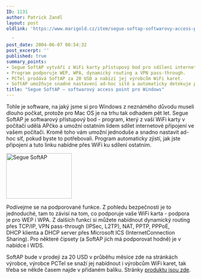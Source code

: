 ```yaml
---
ID: 1131
author: Patrick Zandl
layout: post
oldlink: 'https://www.marigold.cz/item/segue-softap-softwarovy-access-point-pro-windows

  '
post_date: 2004-06-07 08:54:32
post_excerpt: ''
published: true
summary_points:
- Segue SoftAP vytváří z WiFi karty přístupový bod pro sdílení internetu.
- Program podporuje WEP, WPA, dynamický routing a VPN pass-through.
- PCTel prodává SoftAP za 20 USD a nabízí jej výrobcům WiFi karet.
- SoftAP umožňuje snadné nastavení ad-hoc sítě a automaticky detekuje připojení.
title: "Segue SoftAP – softwarový access point pro Windows"
---
```


<p>
Tohle je software, na jaký jsme si pro Windows z neznámého důvodu museli dlouho počkat, protože pro Mac OS je na trhu tak odhadem pět let. Segue SoftAP je softwarový přístupový bod - program, který z vaší WiFi karty v počítači udělá APčko a umožní ostatním lidem sdílet internetové připojení ve vašem počítači. Kromě toho vám umožní jednoduše a snadno nastavit ad-hoc síť, pokud byste to potřebovali. Program automaticky zjistí, jak jste připojeni a tuto linku nabídne přes WiFi ku sdílení ostatním.</p>
<div class="leftbox"><img src="/wp-content/uploads/20040607-seguesoftap.jpg" alt="Segue SoftAP" width="175" height="121" /></div><p>
Podívejme se na podporované funkce. Z pohledu bezpečnosti je to jednoduché, tam to závisí na tom, co podporuje vaše WiFi karta - podpora je pro WEP i WPA. Z dalších funkcí si můžete nabídnout dynamický routing přes TCP/IP, VPN pass-through (IPSec, L2TP), NAT, PPTP, PPPoE, DHCP klienta a DHCP server přes Microsoft ICS (InternetConnection Sharing). Pro některé čipsety (a SoftAP jich má podporovat hodně) je v nabídce i WDS. </p>
<p>
SoftAP bude v prodeji za 20 USD v průběhu měsíce zde na stránkách výrobce, výrobce PCTel se snaží jej nabídnout i výrobcům WiFi karet, tak třeba se někde časem najde v přidaném balíku. Stránky <a href="http://www.pctel.com/prodSegSam.php">produktu jsou zde</a>. </p>